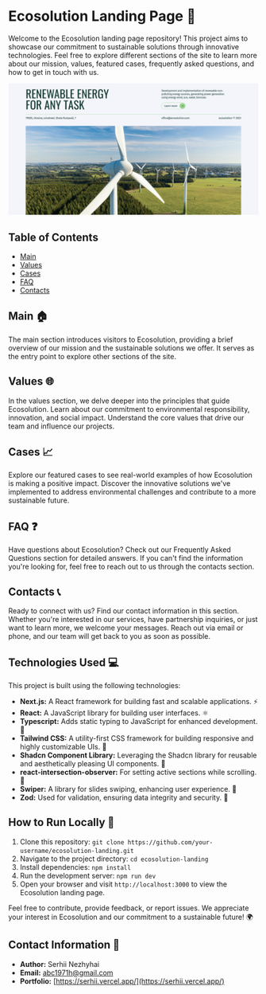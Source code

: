 # Ecosolution Landing Page 🌱

Welcome to the Ecosolution landing page repository! This project aims to showcase our commitment to sustainable solutions through innovative technologies. Feel free to explore different sections of the site to learn more about our mission, values, featured cases, frequently asked questions, and how to get in touch with us.

![Ecosolution](/public/assets/images/screenshot.jpg)

## Table of Contents

- [Main](#main)
- [Values](#values)
- [Cases](#cases)
- [FAQ](#faq)
- [Contacts](#contacts)

## Main 🏠

The main section introduces visitors to Ecosolution, providing a brief overview of our mission and the sustainable solutions we offer. It serves as the entry point to explore other sections of the site.

## Values 🌐

In the values section, we delve deeper into the principles that guide Ecosolution. Learn about our commitment to environmental responsibility, innovation, and social impact. Understand the core values that drive our team and influence our projects.

## Cases 📈

Explore our featured cases to see real-world examples of how Ecosolution is making a positive impact. Discover the innovative solutions we've implemented to address environmental challenges and contribute to a more sustainable future.

## FAQ ❓

Have questions about Ecosolution? Check out our Frequently Asked Questions section for detailed answers. If you can't find the information you're looking for, feel free to reach out to us through the contacts section.

## Contacts 📞

Ready to connect with us? Find our contact information in this section. Whether you're interested in our services, have partnership inquiries, or just want to learn more, we welcome your messages. Reach out via email or phone, and our team will get back to you as soon as possible.

## Technologies Used 💻

This project is built using the following technologies:

- **Next.js:** A React framework for building fast and scalable applications. ⚡
- **React:** A JavaScript library for building user interfaces. ⚛️
- **Typescript:** Adds static typing to JavaScript for enhanced development. 📝
- **Tailwind CSS:** A utility-first CSS framework for building responsive and highly customizable UIs. 🎨
- **Shadcn Component Library:** Leveraging the Shadcn library for reusable and aesthetically pleasing UI components. 🧰
- **react-intersection-observer:** For setting active sections while scrolling. 🚀
- **Swiper:** A library for slides swiping, enhancing user experience. 🔄
- **Zod:** Used for validation, ensuring data integrity and security. 🔐

## How to Run Locally 🚀

1. Clone this repository: `git clone https://github.com/your-username/ecosolution-landing.git`
2. Navigate to the project directory: `cd ecosolution-landing`
3. Install dependencies: `npm install`
4. Run the development server: `npm run dev`
5. Open your browser and visit `http://localhost:3000` to view the Ecosolution landing page.

Feel free to contribute, provide feedback, or report issues. We appreciate your interest in Ecosolution and our commitment to a sustainable future! 🌍

## Contact Information 📧

- **Author:** Serhii Nezhyhai
- **Email:** [abc1971h@gmail.com](mailto:abc1971h@gmail.com)
- **Portfolio:** [https://serhii.vercel.app/](https://serhii.vercel.app/)
